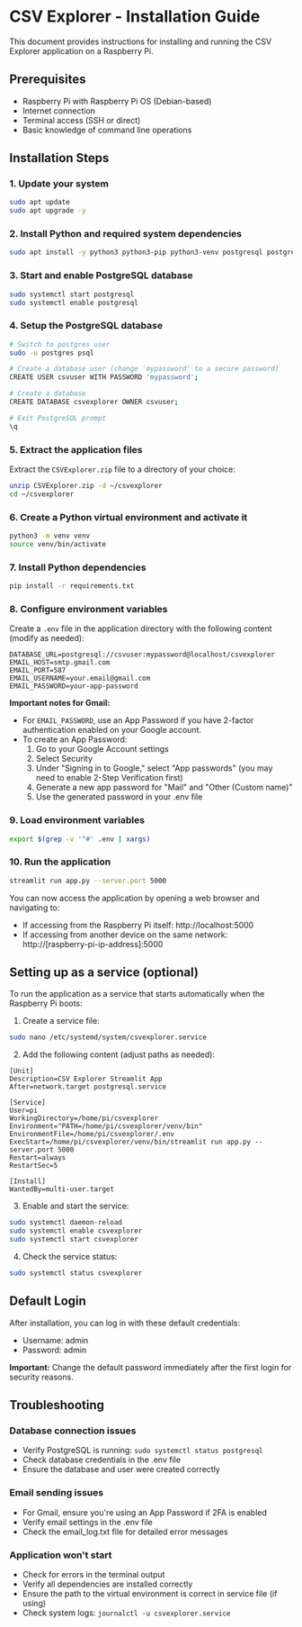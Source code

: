 # CSV Explorer - Installation Guide

This document provides instructions for installing and running the CSV Explorer application on a Raspberry Pi.

## Prerequisites

- Raspberry Pi with Raspberry Pi OS (Debian-based)
- Internet connection
- Terminal access (SSH or direct)
- Basic knowledge of command line operations

## Installation Steps

### 1. Update your system

```bash
sudo apt update
sudo apt upgrade -y
```

### 2. Install Python and required system dependencies

```bash
sudo apt install -y python3 python3-pip python3-venv postgresql postgresql-contrib libpq-dev
```

### 3. Start and enable PostgreSQL database

```bash
sudo systemctl start postgresql
sudo systemctl enable postgresql
```

### 4. Setup the PostgreSQL database

```bash
# Switch to postgres user
sudo -u postgres psql

# Create a database user (change 'mypassword' to a secure password)
CREATE USER csvuser WITH PASSWORD 'mypassword';

# Create a database
CREATE DATABASE csvexplorer OWNER csvuser;

# Exit PostgreSQL prompt
\q
```

### 5. Extract the application files

Extract the `CSVExplorer.zip` file to a directory of your choice:

```bash
unzip CSVExplorer.zip -d ~/csvexplorer
cd ~/csvexplorer
```

### 6. Create a Python virtual environment and activate it

```bash
python3 -m venv venv
source venv/bin/activate
```

### 7. Install Python dependencies

```bash
pip install -r requirements.txt
```

### 8. Configure environment variables

Create a `.env` file in the application directory with the following content (modify as needed):

```
DATABASE_URL=postgresql://csvuser:mypassword@localhost/csvexplorer
EMAIL_HOST=smtp.gmail.com
EMAIL_PORT=587
EMAIL_USERNAME=your.email@gmail.com
EMAIL_PASSWORD=your-app-password
```

**Important notes for Gmail:**
- For `EMAIL_PASSWORD`, use an App Password if you have 2-factor authentication enabled on your Google account.
- To create an App Password:
  1. Go to your Google Account settings
  2. Select Security
  3. Under "Signing in to Google," select "App passwords" (you may need to enable 2-Step Verification first)
  4. Generate a new app password for "Mail" and "Other (Custom name)"
  5. Use the generated password in your .env file

### 9. Load environment variables

```bash
export $(grep -v '^#' .env | xargs)
```

### 10. Run the application

```bash
streamlit run app.py --server.port 5000
```

You can now access the application by opening a web browser and navigating to:
- If accessing from the Raspberry Pi itself: http://localhost:5000
- If accessing from another device on the same network: http://[raspberry-pi-ip-address]:5000

## Setting up as a service (optional)

To run the application as a service that starts automatically when the Raspberry Pi boots:

1. Create a service file:

```bash
sudo nano /etc/systemd/system/csvexplorer.service
```

2. Add the following content (adjust paths as needed):

```
[Unit]
Description=CSV Explorer Streamlit App
After=network.target postgresql.service

[Service]
User=pi
WorkingDirectory=/home/pi/csvexplorer
Environment="PATH=/home/pi/csvexplorer/venv/bin"
EnvironmentFile=/home/pi/csvexplorer/.env
ExecStart=/home/pi/csvexplorer/venv/bin/streamlit run app.py --server.port 5000
Restart=always
RestartSec=5

[Install]
WantedBy=multi-user.target
```

3. Enable and start the service:

```bash
sudo systemctl daemon-reload
sudo systemctl enable csvexplorer
sudo systemctl start csvexplorer
```

4. Check the service status:

```bash
sudo systemctl status csvexplorer
```

## Default Login

After installation, you can log in with these default credentials:
- Username: admin
- Password: admin

**Important:** Change the default password immediately after the first login for security reasons.

## Troubleshooting

### Database connection issues
- Verify PostgreSQL is running: `sudo systemctl status postgresql`
- Check database credentials in the .env file
- Ensure the database and user were created correctly

### Email sending issues
- For Gmail, ensure you're using an App Password if 2FA is enabled
- Verify email settings in the .env file
- Check the email_log.txt file for detailed error messages

### Application won't start
- Check for errors in the terminal output
- Verify all dependencies are installed correctly
- Ensure the path to the virtual environment is correct in service file (if using)
- Check system logs: `journalctl -u csvexplorer.service`